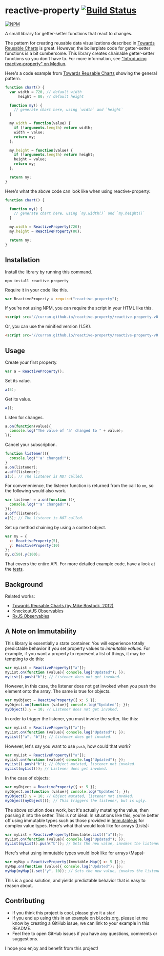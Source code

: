 # reactive-property [![Build Status](https://travis-ci.org/curran/reactive-property.svg?branch=master)](https://travis-ci.org/curran/reactive-property)

[![NPM](https://nodei.co/npm/reactive-property.png)](https://npmjs.org/package/reactive-property)

A small library for getter-setter functions that react to changes.

The pattern for creating reusable data visualizations described in [Towards Reusable Charts](https://bost.ocks.org/mike/chart/) is great. However, the boilerplate code for getter-setter functions is a bit cumbersome. This library creates chainable getter-setter functions so you don't have to. For more information, see ["Introducing reactive-property" on Mediun](https://medium.com/@currankelleher/introducing-reactive-property-4b41a8bdcc8e).

Here's a code example from [Towards Reusable Charts](https://bost.ocks.org/mike/chart/) showing the general pattern.

```javascript
function chart() {
  var width = 720, // default width
      height = 80; // default height

  function my() {
    // generate chart here, using `width` and `height`
  }

  my.width = function(value) {
    if (!arguments.length) return width;
    width = value;
    return my;
  };

  my.height = function(value) {
    if (!arguments.length) return height;
    height = value;
    return my;
  };

  return my;
}
```

Here's what the above code can look like when using reactive-property:

```javascript
function chart() {

  function my() {
    // generate chart here, using `my.width()` and `my.height()`
  }

  my.width = ReactiveProperty(720);
  my.height = ReactiveProperty(80);

  return my;
}
```

## Installation

Install the library by running this command.

`npm install reactive-property`

Require it in your code like this.

```javascript
var ReactiveProperty = require("reactive-property");
```

If you're not using NPM, you can require the script in your HTML like this.

```html
<script src="//curran.github.io/reactive-property/reactive-property-v0.7.0.js"></script>
```

Or, you can use the minified version (1.5K).

```html
<script src="//curran.github.io/reactive-property/reactive-property-v0.7.0.min.js"></script>
```

## Usage

Create your first property.

```javascript
var a = ReactiveProperty();
```

Set its value.

```javascript
a(5);
```

Get its value.

```javascript
a();
```

Listen for changes.

```javascript
a.on(function(value){
  console.log("The value of 'a' changed to " + value);
});
```

Cancel your subscription.

```javascript
function listener(){
  console.log("'a' changed!");
}
a.on(listener);
a.off(listener);
a(5); // The listener is NOT called.
```

For convenenience, the listener function is returned from the call to `on`, so the following would also work.

```javascript
var listener = a.on(function (){
  console.log("'a' changed!");
});
a.off(listener);
a(5); // The listener is NOT called.
```

Set up method chaining by using a context object.

```javascript
var my = {
  x: ReactiveProperty(5),
  y: ReactiveProperty(10)
};
my.x(50).y(100);
```

That covers the entire API. For more detailed example code, have a look at the [tests](https://github.com/curran/reactiveProperty/blob/master/test.js).


## Background

Related works:

 * [Towards Reusable Charts (by Mike Bostock, 2012)](https://bost.ocks.org/mike/chart/)
 * [KnockoutJS Observables](http://knockoutjs.com/documentation/observables.html)
 * [RxJS Observables](https://github.com/Reactive-Extensions/RxJS/blob/master/doc/api/core/observable.md)

## A Note on Immutability

This library is essentially a state container. You will experience totally predictable behavior if you set property values to *immutable values*. For example, if you want a property to represent a list of things, it may be tempting to do this:

```javascript
var myList = ReactiveProperty(["a"]);
myList.on(function (value){ console.log("Updated"); });
myList().push("b"); // Listener does not get invoked.
```

However, in this case, the listener does not get invoked when you push the element onto the array. The same is true for objects.

```javascript
var myObject = ReactiveProperty({ x: 5 });
myObject.on(function (value){ console.log("Updated"); });
myObject().y = 10; // Listener does not get invoked.
```

In order to trigger the listener, you must invoke the setter, like this:

```javascript
var myList = ReactiveProperty(["a"]);
myList.on(function (value){ console.log("Updated"); });
myList(["a", "b"]); // Listener does get invoked.
```

However, let's say you want to use `push`, how could that work?

```javascript
var myList = ReactiveProperty(["a"]);
myList.on(function (value){ console.log("Updated"); });
myList().push("b"); // Object mutated, listener not invoked.
myList(myList()); // Listener does get invoked.
```

In the case of objects:

```javascript
var myObject = ReactiveProperty({ x: 5 });
myObject.on(function (value){ console.log("Updated"); });
myObject().y = 10; // Object mutated, listener not invoked.
myObject(myObject()); // This triggers the listener, but is ugly.
```

The above solution does work, but it's actually mutating the value, then passing it into the setter. This is not ideal. In situations like this, you're better off using immutable types such as those provided in [Immutable.js](https://facebook.github.io/immutable-js/) for complex value types. Here's what that would look like for arrays (Lists):

```javascript
var myList = ReactiveProperty(Immutable.List(["a"]););
myList.on(function (value){ console.log("Updated"); });
myList(myList().push("b")); // Sets the new value, invokes the listener.
```

Here's what using immutable types would look like for arrays (Maps):

```javascript
var myMap = ReactiveProperty(Immutable.Map({ x: 5 }););
myMap.on(function (value){ console.log("Updated"); });
myMap(myMap().set("y", 10)); // Sets the new value, invokes the listener.
```

This is a good solution, and yields predictable behavior that is easy to reason about.

## Contributing

 * If you think this project is cool, please give it a star!
 * If you end up using this in an example on bl.ocks.org, please let me know by creating a GitHub issue, we can link to your example in this README.
 * Feel free to open GitHub issues if you have any questions, comments or suggestions.

I hope you enjoy and benefit from this project!
